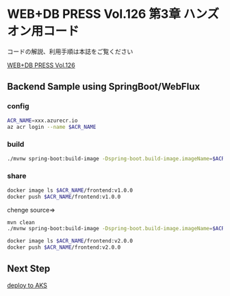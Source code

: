 # WEB+DB PRESS Vol.126 第3章 ハンズオン用コード

コードの解説、利用手順は本誌をご覧ください

[WEB+DB PRESS Vol.126](http://xxx.com)


## Backend Sample using SpringBoot/WebFlux

### config

```bash
ACR_NAME=xxx.azurecr.io
az acr login --name $ACR_NAME
```

### build

```bash
./mvnw spring-boot:build-image -Dspring-boot.build-image.imageName=$ACR_NAME/frontend:v1.0.0
```

### share

```bash
docker image ls $ACR_NAME/frontend:v1.0.0
docker push $ACR_NAME/frontend:v1.0.0
```

chenge source=>

```bash
mvn clean
./mvnw spring-boot:build-image -Dspring-boot.build-image.imageName=$ACR_NAME/frontend:v2.0.0
```

```bash
docker image ls $ACR_NAME/frontend:v2.0.0
docker push $ACR_NAME/frontend:v2.0.0
```

## Next Step

[deploy to AKS](../manifest/)

